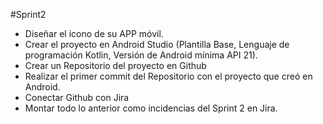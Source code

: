 #Sprint2

  * Diseñar el icono de su APP móvil.
  * Crear el proyecto en Android Studio (Plantilla Base, Lenguaje de programación Kotlin, Versión de Android mínima API 21).
  * Crear un Repositorio del proyecto en Github
  * Realizar el primer commit del Repositorio con el proyecto que creó en Android.
  * Conectar Github con Jira
  * Montar todo lo anterior como incidencias del Sprint 2 en Jira.
  
